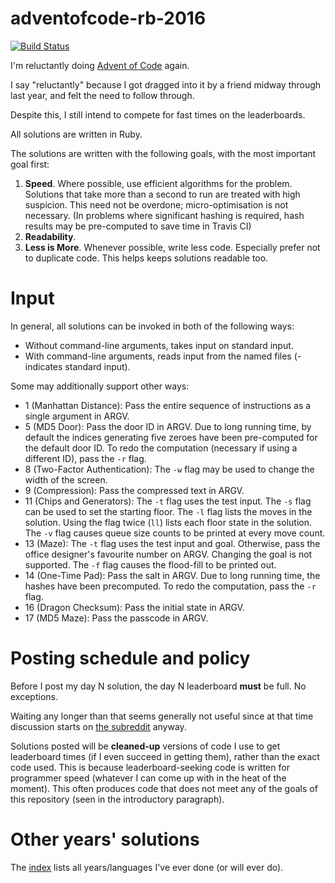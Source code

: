 # adventofcode-rb-2016

[![Build Status](https://travis-ci.org/petertseng/adventofcode-rb-2016.svg?branch=master)](https://travis-ci.org/petertseng/adventofcode-rb-2016)

I'm reluctantly doing [Advent of Code](http://adventofcode.com) again.

I say "reluctantly" because I got dragged into it by a friend midway through last year, and felt the need to follow through.

Despite this, I still intend to compete for fast times on the leaderboards.

All solutions are written in Ruby.

The solutions are written with the following goals, with the most important goal first:

1. **Speed**.
   Where possible, use efficient algorithms for the problem.
   Solutions that take more than a second to run are treated with high suspicion.
   This need not be overdone; micro-optimisation is not necessary.
   (In problems where significant hashing is required, hash results may be pre-computed to save time in Travis CI)
2. **Readability**.
3. **Less is More**.
   Whenever possible, write less code.
   Especially prefer not to duplicate code.
   This helps keeps solutions readable too.

# Input

In general, all solutions can be invoked in both of the following ways:

* Without command-line arguments, takes input on standard input.
* With command-line arguments, reads input from the named files (- indicates standard input).

Some may additionally support other ways:

* 1 (Manhattan Distance): Pass the entire sequence of instructions as a single argument in ARGV.
* 5 (MD5 Door): Pass the door ID in ARGV.
  Due to long running time, by default the indices generating five zeroes have been pre-computed for the default door ID.
  To redo the computation (necessary if using a different ID), pass the `-r` flag.
* 8 (Two-Factor Authentication): The `-w` flag may be used to change the width of the screen.
* 9 (Compression): Pass the compressed text in ARGV.
* 11 (Chips and Generators): The `-t` flag uses the test input.
  The `-s` flag can be used to set the starting floor.
  The `-l` flag lists the moves in the solution.
  Using the flag twice (`ll`) lists each floor state in the solution.
  The `-v` flag causes queue size counts to be printed at every move count.
* 13 (Maze): The `-t` flag uses the test input and goal.
  Otherwise, pass the office designer's favourite number on ARGV.
  Changing the goal is not supported.
  The `-f` flag causes the flood-fill to be printed out.
* 14 (One-Time Pad): Pass the salt in ARGV.
  Due to long running time, the hashes have been precomputed.
  To redo the computation, pass the `-r` flag.
* 16 (Dragon Checksum): Pass the initial state in ARGV.
* 17 (MD5 Maze): Pass the passcode in ARGV.

# Posting schedule and policy

Before I post my day N solution, the day N leaderboard **must** be full.
No exceptions.

Waiting any longer than that seems generally not useful since at that time discussion starts on [the subreddit](https://www.reddit.com/r/adventofcode) anyway.

Solutions posted will be **cleaned-up** versions of code I use to get leaderboard times (if I even succeed in getting them), rather than the exact code used.
This is because leaderboard-seeking code is written for programmer speed (whatever I can come up with in the heat of the moment).
This often produces code that does not meet any of the goals of this repository (seen in the introductory paragraph).

# Other years' solutions

The [index](https://github.com/petertseng/adventofcode-common/blob/master/index.md) lists all years/languages I've ever done (or will ever do).
